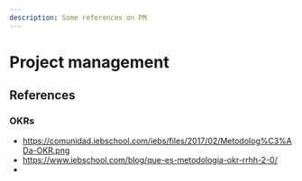 ```yaml
---
description: Some references on PM
---
```


# Project management

## References

### OKRs

- https://comunidad.iebschool.com/iebs/files/2017/02/Metodolog%C3%ADa-OKR.png
- https://www.iebschool.com/blog/que-es-metodologia-okr-rrhh-2-0/
- 